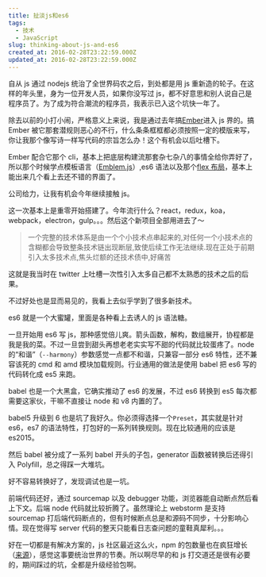 ```yaml
---
title: 扯淡js和es6
tags:
  - 技术
  - JavaScript
slug: thinking-about-js-and-es6
created_at: 2016-02-28T23:22:59.000Z
updated_at: 2016-02-28T23:22:59.000Z
---
```


自从 js 通过 nodejs 统治了全世界码农之后，到处都是用 js 重新造的轮子。在这样的年头里，身为一位开发人员，如果你没写过 js，都不好意思和别人说自己是程序员了。为了成为符合潮流的程序员，我表示已入这个坑快一年了。

除去以前的小打小闹，严格意义上来说，我是通过去年搞[Ember](http://emberjs.com/)进入 js 界的。搞 Ember 被它那套潜规则恶心的不行，什么条条框框都必须按照一定的模版来写，你让我那个像写诗一样写代码的宗旨怎么办！这个有机会以后吐槽下。

Ember 配合它那个 cli，基本上把底层构建流那套杂七杂八的事情全给你弄好了，所以那个时候学点模板语言（[Emblem.js](http://emblemjs.com/)）,es6 语法以及那个[flex 布局](https://css-tricks.com/snippets/css/a-guide-to-flexbox/)，基本上能出来几个看上去还不错的界面了。

公司给力，让我有机会今年继续接触 js。

这一次基本上是重零开始搭建了。今年流行什么？react，redux，koa，webpack，electron，gulp。。。然后这个新项目全部用进去了～

> 一个完整的技术体系是由一个个小技术点串起来的,对任何一个小技术点的含糊都会导致整条技术链出现断层,致使后续工作无法继续.现在正处于前期引入太多技术点,焦头烂额的还技术债中,好痛苦

这就是我当时在 twitter 上吐槽一次性引入太多自己都不太熟悉的技术之后的后果。

不过好处也是显而易见的，我看上去似乎学到了很多新技术。

es6 就是一个大蜜罐，里面是各种看上去诱人的 js 语法糖。

一旦开始用 es6 写 js，那种感觉倍儿爽。箭头函数，解构，数组展开，协程都是我是我的菜。不过一旦尝到甜头再想老老实实写不甜的代码就比较蛋疼了。node 的“和谐”（`--harmony`）参数感觉一点都不和谐，只兼容一部分 es6 特性，还不兼容该死的 cmd 和 amd 模块加载规则。行业通用的做法是使用 babel 把 es6 写的代码转化成 es5 来跑。

babel 也是一个大黑盒，它确实推动了 es6 的发展，不过 es6 转换到 es5 每次都需要这家伙，干嘛不直接让 node 和 v8 内置的了。

babel5 升级到 6 也是坑了我好久。你必须得选择一个`Preset`，其实就是针对 es6，es7 的语法特性，打包好的一系列转换规则。现在比较通用的应该是 es2015。

然后 babel 被分成了一系列 babel 开头的子包，generator 函数被转换后还得引入 Polyfill，总之得踩一大堆坑。

好不容易转换好了，发现调试也是一坑。

前端代码还好，通过 sourcemap 以及 debugger 功能，浏览器能自动断点然后看上下文。后端 node 代码就比较折腾了。虽然理论上 webstorm 是支持 sourcemap 打后端代码断点的，但有时候断点总是和源码不同步，十分影响心情。现在觉得写 server 代码的整天只能看日志查问题的童鞋真犀利。。。

好在一切都是有解决方案的，js 社区最近这么火，npm 的包数量也在疯狂增长（[来源](http://ashleygwilliams.github.io/node-live/#22)），感觉这事要统治世界的节奏。所以啊尽早的和 js 打交道还是很有必要的，期间踩过的坑，全都是升级经验包啊。
